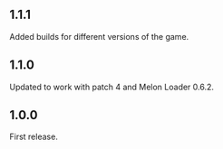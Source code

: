 ## 1.1.1

Added builds for different versions of the game.


## 1.1.0

Updated to work with patch 4 and Melon Loader 0.6.2.

## 1.0.0

First release.

